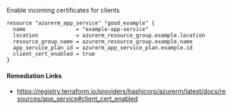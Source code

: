 
Enable incoming certificates for clients

```hcl
resource "azurerm_app_service" "good_example" {
  name                = "example-app-service"
  location            = azurerm_resource_group.example.location
  resource_group_name = azurerm_resource_group.example.name
  app_service_plan_id = azurerm_app_service_plan.example.id
  client_cert_enabled = true
}
```

#### Remediation Links
 - https://registry.terraform.io/providers/hashicorp/azurerm/latest/docs/resources/app_service#client_cert_enabled

